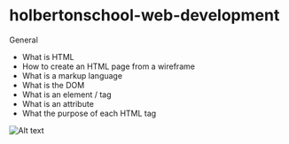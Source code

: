 # holbertonschool-web-development

General
- What is HTML
- How to create an HTML page from a wireframe
- What is a markup language
- What is the DOM
- What is an element / tag
- What is an attribute
- What the purpose of each HTML tag 

![Alt text](image.png)